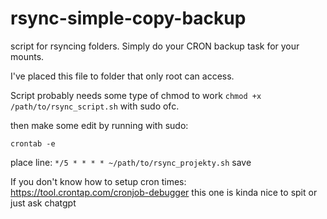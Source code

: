 # rsync-simple-copy-backup
script for rsyncing folders. Simply do your CRON backup task for your mounts. 


I've placed this file to folder that only root can access. 

Script probably needs some type of chmod to work
`chmod +x /path/to/rsync_script.sh`
with sudo ofc. 


then make some edit by running with sudo:

`crontab -e`

place line:
`*/5 * * * * ~/path/to/rsync_projekty.sh`
save

If you don't know how to setup cron times:
https://tool.crontap.com/cronjob-debugger
this one is kinda nice to spit
or just ask chatgpt

